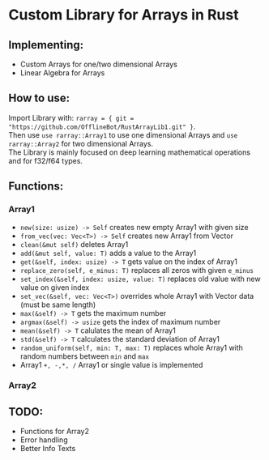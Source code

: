 # Custom Library for Arrays in Rust
## Implementing:
+ Custom Arrays for one/two dimensional Arrays
+ Linear Algebra for Arrays

## How to use:
Import Library with: `rarray = { git = "https://github.com/OfflineBot/RustArrayLib1.git" }`.<br>
Then use `use rarray::Array1` to use one dimensional Arrays and `use rarray::Array2` for two dimensional Arrays.<br>
The Library is mainly focused on deep learning mathematical operations and for f32/f64 types.

## Functions:
### Array1
+ `new(size: usize) -> Self` creates new empty Array1 with given size
+ `from_vec(vec: Vec<T>) -> Self` creates new Array1 from Vector
+ `clean(&mut self)` deletes Array1
+ `add(&mut self, value: T)` adds a value to the Array1
+ `get(&self, index: usize) -> T` gets value on the index of Array1
+ `replace_zero(self, e_minus: T)` replaces all zeros with given `e_minus`
+ `set_index(&self, index: usize, value: T)` replaces old value with new value on given index
+ `set_vec(&self, vec: Vec<T>)` overrides whole Array1 with Vector data (must be same length)
+ `max(&self) -> T` gets the maximum number
+ `argmax(&self) -> usize` gets the index of maximum number
+ `mean(&self) -> T` calulates the mean of Array1
+ `std(&self) -> T` calculates the standard deviation of Array1
+ `random_uniform(self, min: T, max: T)` replaces whole Array1 with random numbers between `min` and `max`
+ Array1 `+, -,*, /` Array1 or single value is implemented

### Array2


## TODO:
+ Functions for Array2
+ Error handling
+ Better Info Texts
